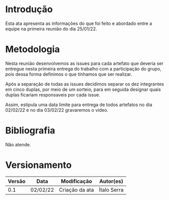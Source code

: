 # Introdução

Esta ata apresenta as informações do que foi feito e abordado entre a equipe na primeira reunião do dia 25/01/22.

# Metodologia

Nesta reunião desenvolvemos as issues para cada artefato que deveria ser entregue nesta primeira entrega do trabalho com a participação do grupo, pois dessa forma definimos o que tínhamos que ser realizar.

Após a separação de todas as issues decidimos separar os dez integrantes em cinco duplas, por meio de um sorteio, para em seguida designar quais duplas ficariam responsaveis por cada issue. 

Assim, estipula uma data limite para entrega de todos artefatos no dia 02/02/22 e no dia 03/02/22 gravaremos o vídeo.


# Bibliografia

Não atende.

# Versionamento

Versão | Data | Modificação | Autor(es) |
|--|--|--|--|
|0.1|02/02/22|Criação da ata|Ítalo Serra|
